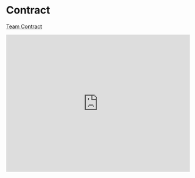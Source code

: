 # Contract

[Team Contract](/Contract/ECE%203400%20Team%2019%20Contract_V1.pdf)

<embed src="https://github.com/ECE3400Team19/ECE3400Team19.github.io/blob/master/Contract/ECE%203400%20Team%2019%20Contract_V1.pdf" width="500" height="375" 
 type='application/pdf'>
 
 
